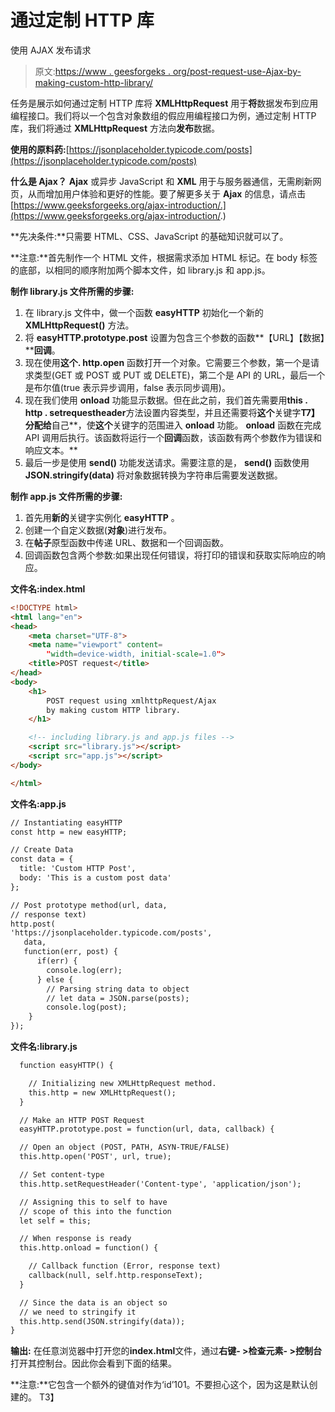 # 通过定制 HTTP 库

使用 AJAX 发布请求

> 原文:[https://www . geesforgeks . org/post-request-use-Ajax-by-making-custom-http-library/](https://www.geeksforgeeks.org/post-request-using-ajax-by-making-custom-http-library/)

任务是展示如何通过定制 HTTP 库将 **XMLHttpRequest** 用于**将**数据发布到应用编程接口。我们将以一个包含对象数组的假应用编程接口为例，通过定制 HTTP 库，我们将通过 **XMLHttpRequest** 方法向**发布**数据。

**使用的原料药:**[https://jsonplaceholder.typicode.com/posts](https://jsonplaceholder.typicode.com/posts)

**什么是 Ajax？**
**Ajax** 或异步 JavaScript 和 **XML** 用于与服务器通信，无需刷新网页，从而增加用户体验和更好的性能。要了解更多关于 **Ajax** 的信息，请点击[https://www.geeksforgeeks.org/ajax-introduction/.](https://www.geeksforgeeks.org/ajax-introduction/.)

**先决条件:**只需要 HTML、CSS、JavaScript 的基础知识就可以了。

**注意:**首先制作一个 HTML 文件，根据需求添加 HTML 标记。在 body 标签的底部，以相同的顺序附加两个脚本文件，如 library.js 和 app.js。

**制作 library.js 文件所需的步骤:**

1.  在 library.js 文件中，做一个函数 **easyHTTP** 初始化一个新的 **XMLHttpRequest()** 方法。
2.  将 **easyHTTP.prototype.post** 设置为包含三个参数的函数**【URL】【数据】****回调**。
3.  现在使用**这个. http.open** 函数打开一个对象。它需要三个参数，第一个是请求类型(GET 或 POST 或 PUT 或 DELETE)，第二个是 API 的 URL，最后一个是布尔值(true 表示异步调用，false 表示同步调用)。
4.  现在我们使用 **onload** 功能显示数据。但在此之前，我们首先需要用**this . http . setrequestheader**方法设置内容类型，并且还需要将**这个**关键字**T7】分配给**自己**，使**这个**关键字的范围进入 **onload** 功能。 **onload** 函数在完成 API 调用后执行。该函数将运行一个**回调**函数，该函数有两个参数作为错误和响应文本。**
5.  最后一步是使用 **send()** 功能发送请求。需要注意的是， **send()** 函数使用 **JSON.stringify(data)** 将对象数据转换为字符串后需要发送数据。

**制作 app.js 文件所需的步骤:**

1.  首先用**新的**关键字实例化 **easyHTTP** 。
2.  创建一个自定义数据(**对象**)进行发布。
3.  在**帖子**原型函数中传递 URL、数据和一个回调函数。
4.  回调函数包含两个参数:如果出现任何错误，将打印的错误和获取实际响应的响应。

**文件名:index.html**

```html
<!DOCTYPE html>
<html lang="en">
<head>
    <meta charset="UTF-8">
    <meta name="viewport" content=
        "width=device-width, initial-scale=1.0">
    <title>POST request</title>
</head>
<body>
    <h1>
        POST request using xmlhttpRequest/Ajax 
        by making custom HTTP library.
    </h1>

    <!-- including library.js and app.js files -->
    <script src="library.js"></script>
    <script src="app.js"></script>
</body>

</html>
```

**文件名:app.js**

```html
// Instantiating easyHTTP
const http = new easyHTTP;

// Create Data
const data = {
  title: 'Custom HTTP Post',
  body: 'This is a custom post data'
};

// Post prototype method(url, data,
// response text)
http.post(
'https://jsonplaceholder.typicode.com/posts',
   data, 
   function(err, post) {
      if(err) {
        console.log(err);
      } else {
        // Parsing string data to object
        // let data = JSON.parse(posts); 
        console.log(post);
    }
});
```

**文件名:library.js**

```html
  function easyHTTP() {

    // Initializing new XMLHttpRequest method. 
    this.http = new XMLHttpRequest();
  }

  // Make an HTTP POST Request
  easyHTTP.prototype.post = function(url, data, callback) {

  // Open an object (POST, PATH, ASYN-TRUE/FALSE) 
  this.http.open('POST', url, true);

  // Set content-type
  this.http.setRequestHeader('Content-type', 'application/json');

  // Assigning this to self to have  
  // scope of this into the function
  let self = this;

  // When response is ready 
  this.http.onload = function() {

    // Callback function (Error, response text)
    callback(null, self.http.responseText);
  }

  // Since the data is an object so
  // we need to stringify it
  this.http.send(JSON.stringify(data));
}
```

**输出:**
在任意浏览器中打开您的**index.html**文件，通过**右键- >检查元素- >控制台**打开其控制台。因此你会看到下面的结果。

**注意:**它包含一个额外的键值对作为‘id’101。不要担心这个，因为这是默认创建的。
T3】